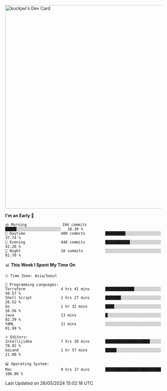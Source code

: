 <a href="https://app.daily.dev/kuckhwancho"><img src="https://api.daily.dev/devcards/v2/efef39c8028947428b3c0b486b9cd9b6.png?r=iz2&type=wide" width="652" alt="kuckjwi's Dev Card"/></a>

<!--START_SECTION:waka-->
**I'm an Early 🐤** 

```text
🌞 Morning                194 commits         █████░░░░░░░░░░░░░░░░░░░░   18.30 % 
🌆 Daytime                400 commits         █████████░░░░░░░░░░░░░░░░   37.74 % 
🌃 Evening                448 commits         ███████████░░░░░░░░░░░░░░   42.26 % 
🌙 Night                  18 commits          ░░░░░░░░░░░░░░░░░░░░░░░░░   01.70 % 
```


📊 **This Week I Spent My Time On** 

```text
🕑︎ Time Zone: Asia/Seoul

💬 Programming Languages: 
Terraform                4 hrs 41 mins       █████████████░░░░░░░░░░░░   50.57 % 
Shell Script             2 hrs 27 mins       ███████░░░░░░░░░░░░░░░░░░   26.52 % 
Go                       1 hr 32 mins        ████░░░░░░░░░░░░░░░░░░░░░   16.56 % 
Java                     13 mins             █░░░░░░░░░░░░░░░░░░░░░░░░   02.39 % 
YAML                     11 mins             ░░░░░░░░░░░░░░░░░░░░░░░░░   01.99 % 

🔥 Editors: 
Intellijidea             7 hrs 20 mins       ████████████████████░░░░░   78.92 % 
GoLand                   1 hr 57 mins        █████░░░░░░░░░░░░░░░░░░░░   21.08 % 

💻 Operating System: 
Mac                      9 hrs 17 mins       █████████████████████████   100.00 % 
```


 Last Updated on 26/05/2024 15:02:18 UTC
<!--END_SECTION:waka-->
